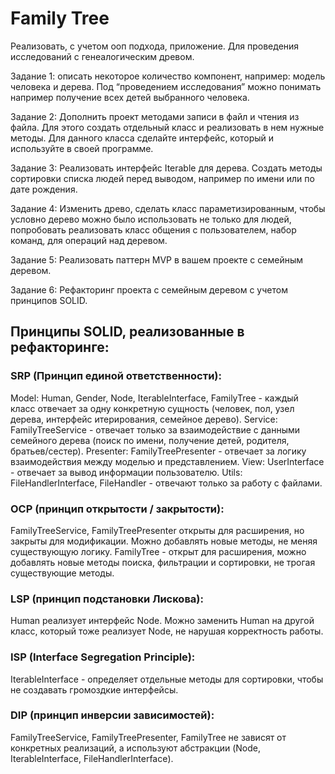 # Family Tree

Реализовать, с учетом ооп подхода, приложение.
Для проведения исследований с генеалогическим древом.

Задание 1: описать некоторое количество компонент, например:
модель человека и дерева.
Под “проведением исследования” можно понимать например получение всех детей выбранного человека.

Задание 2: Дополнить проект методами записи в файл и чтения из файла. Для этого создать отдельный
класс и реализовать в нем нужные методы. Для данного класса сделайте интерфейс, который и используйте в своей программе.

Задание 3: Реализовать интерфейс Iterable для дерева.
Создать методы сортировки списка людей перед выводом, например по имени или по дате рождения. 

Задание 4: Изменить древо, сделать класс параметизированным, чтобы условно дерево можно было использовать не только для людей,
попробовать реализовать класс общения с пользователем, набор команд, для операций над деревом.

Задание 5: Реализовать паттерн MVP в вашем проекте с семейным деревом.

Задание 6: Рефакторинг проекта с семейным деревом с учетом принципов SOLID.

## Принципы SOLID, реализованные в рефакторинге:

### SRP (Принцип единой ответственности):
Model: Human, Gender, Node, IterableInterface, FamilyTree - каждый класс отвечает за одну конкретную сущность (человек, пол, узел дерева, интерфейс итерирования, семейное дерево).
Service: FamilyTreeService - отвечает только за взаимодействие с данными семейного дерева (поиск по имени, получение детей, родителя, братьев/сестер).
Presenter: FamilyTreePresenter - отвечает за логику взаимодействия между моделью и представлением.
View: UserInterface - отвечает за вывод информации пользователю.
Utils: FileHandlerInterface, FileHandler - отвечают только за работу с файлами.

### OCP (принцип открытости / закрытости):
FamilyTreeService, FamilyTreePresenter открыты для расширения, но закрыты для модификации. Можно добавлять новые методы, не меняя существующую логику.
FamilyTree - открыт для расширения, можно добавлять новые методы поиска, фильтрации и сортировки, не трогая существующие методы.

### LSP (принцип подстановки Лискова):
Human реализует интерфейс Node. Можно заменить Human на другой класс, который тоже реализует Node, не нарушая корректность работы.

### ISP (Interface Segregation Principle):
IterableInterface - определяет отдельные методы для сортировки, чтобы не создавать громоздкие интерфейсы.

### DIP (принцип инверсии зависимостей):
FamilyTreeService, FamilyTreePresenter, FamilyTree не зависят от конкретных реализаций, а используют абстракции (Node, IterableInterface, FileHandlerInterface).

